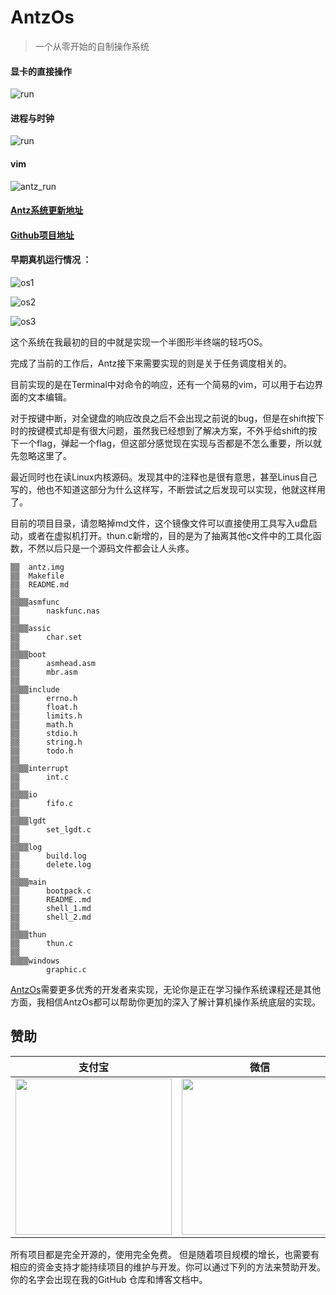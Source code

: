 # AntzOs

> 一个从零开始的自制操作系统

#### 显卡的直接操作

![run](https://github.com/CasterWx/AntzOS/blob/master/screen/虚拟机1.gif?raw=true)

#### 进程与时钟

![run](https://github.com/CasterWx/AntzOS/blob/master/screen/execute.gif?raw=true)

#### vim

![antz_run](https://github.com/CasterWx/AntzOS/blob/master/screen/虚拟机2.gif?raw=true)

#### [Antz系统更新地址](https://www.cnblogs.com/LexMoon/category/1262287.html)

#### [Github项目地址](https://github.com/CasterWx/AntzOS)

#### 早期真机运行情况 ：

![os1](https://www.cnblogs.com/images/cnblogs_com/LexMoon/1246510/o_qq_pic_merged_1539834568688.jpg)

![os2](https://www.cnblogs.com/images/cnblogs_com/LexMoon/1246510/o_antzos4.jpg)

![os3](https://www.cnblogs.com/images/cnblogs_com/LexMoon/1246510/o_qq_pic_merged_1539834611072.jpg)

这个系统在我最初的目的中就是实现一个半图形半终端的轻巧OS。

完成了当前的工作后，Antz接下来需要实现的则是关于任务调度相关的。

目前实现的是在Terminal中对命令的响应，还有一个简易的vim，可以用于右边界面的文本编辑。

对于按键中断，对全键盘的响应改良之后不会出现之前说的bug，但是在shift按下时的按键模式却是有很大问题，虽然我已经想到了解决方案，不外乎给shift的按下一个flag，弹起一个flag，但这部分感觉现在实现与否都是不怎么重要，所以就先忽略这里了。

最近同时也在读Linux内核源码。发现其中的注释也是很有意思，甚至Linus自己写的，他也不知道这部分为什么这样写，不断尝试之后发现可以实现，他就这样用了。

目前的项目目录，请忽略掉md文件，这个镜像文件可以直接使用工具写入u盘启动，或者在虚拟机打开。thun.c新增的，目的是为了抽离其他c文件中的工具化函数，不然以后只是一个源码文件都会让人头疼。

```
▒▒  antz.img
▒▒  Makefile
▒▒  README.md
▒▒
▒▒▒▒asmfunc
▒▒      naskfunc.nas
▒▒
▒▒▒▒assic
▒▒      char.set
▒▒
▒▒▒▒boot
▒▒      asmhead.asm
▒▒      mbr.asm
▒▒
▒▒▒▒include
▒▒      errno.h
▒▒      float.h
▒▒      limits.h
▒▒      math.h
▒▒      stdio.h
▒▒      string.h
▒▒      todo.h
▒▒
▒▒▒▒interrupt
▒▒      int.c
▒▒
▒▒▒▒io
▒▒      fifo.c
▒▒
▒▒▒▒lgdt
▒▒      set_lgdt.c
▒▒
▒▒▒▒log
▒▒      build.log
▒▒      delete.log
▒▒
▒▒▒▒main
▒▒      bootpack.c
▒▒      README..md
▒▒      shell_1.md
▒▒      shell_2.md
▒▒
▒▒▒▒thun
▒▒      thun.c
▒▒
▒▒▒▒windows
        graphic.c

```

[AntzOs](https://github.com/CasterWx/AntzOS)需要更多优秀的开发者来实现，无论你是正在学习操作系统课程还是其他方面，我相信AntzOs都可以帮助你更加的深入了解计算机操作系统底层的实现。

## 赞助

| 支付宝 | 微信 |
| ------------ | ------------ | 
| <img width="250" src="https://www.cnblogs.com/images/cnblogs_com/LexMoon/1246510/o_pay.png"/> |<img width="250" src="https://www.cnblogs.com/images/cnblogs_com/LexMoon/1246510/o_wx.png"/> |

所有项目都是完全开源的，使用完全免费。 但是随着项目规模的增长，也需要有相应的资金支持才能持续项目的维护与开发。你可以通过下列的方法来赞助开发。你的名字会出现在我的GitHub 仓库和博客文档中。

